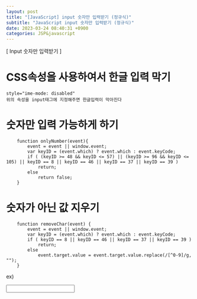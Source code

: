 ```yaml
---
layout: post
title: "[JavaScript] input 숫자만 입력받기 (정규식)"
subtitle: "JavaScript input 숫자만 입력받기 (정규식)"
date: 2023-03-24 08:40:31 +0900
categories: JSP&javascript
---
```

[ Input 숫자만 입력받기 ]



# CSS속성을 사용하여서 한글 입력 막기
	style="ime-mode: disabled"
	위의 속성을 input태그에 지정해주면 한글입력이 막아진다



# 숫자만 입력 가능하게 하기


		function onlyNumber(event){
			event = event || window.event;
			var keyID = (event.which) ? event.which : event.keyCode;
			if ( (keyID >= 48 && keyID <= 57) || (keyID >= 96 && keyID <= 105) || keyID == 8 || keyID == 46 || keyID == 37 || keyID == 39 ) 
				return;
			else
				return false;
		}

# 숫자가 아닌 값 지우기		
		
		
		function removeChar(event) {
			event = event || window.event;
			var keyID = (event.which) ? event.which : event.keyCode;
			if ( keyID == 8 || keyID == 46 || keyID == 37 || keyID == 39 ) 
				return;
			else
				event.target.value = event.target.value.replace(/[^0-9]/g, "");
		}


ex)

<input id="pollingValue" type="text" style="ime-mode: disabled" onkeydown="return inputValueNumberCheck(event)" onkeyup="removeChar(event)">

                                                                                                                                                                                                                                                                                                                                                                                                                                                                                                                                                                                                                                                                                                                                                                                                                                                                                                                                                                                                                       
